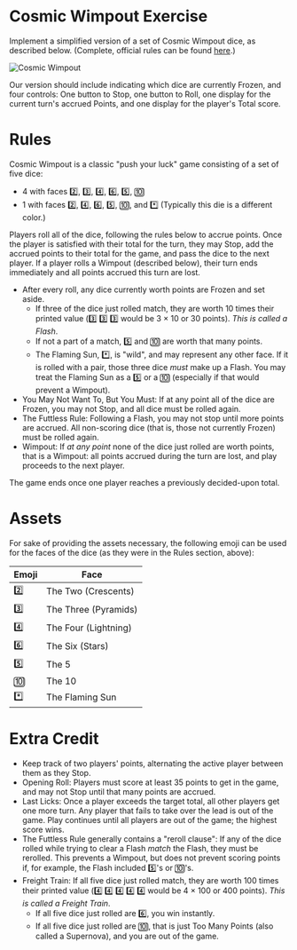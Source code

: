# Cosmic Wimpout Exercise

Implement a simplified version of a set of Cosmic Wimpout dice, as described
below. (Complete, official rules can be found [here][cosmic-wimpout].)

![Cosmic Wimpout](https://cf.geekdo-images.com/images/pic96687_md.jpg)

Our version should include indicating which dice are currently Frozen, and
four controls: One button to Stop, one button to Roll, one display for the
current turn's accrued Points, and one display for the player's Total score.

# Rules

Cosmic Wimpout is a classic "push your luck" game consisting of a set of five
dice:

- 4 with faces 2️⃣, 3️⃣, 4️⃣, 6️⃣, 5️⃣, 🔟
- 1 with faces 2️⃣, 4️⃣, 6️⃣, 5️⃣, 🔟, and *️⃣ (Typically this die is a different color.)

Players roll all of the dice, following the rules below to accrue points. Once
the player is satisfied with their total for the turn, they may Stop, add the
accrued points to their total for the game, and pass the dice to the next
player. If a player rolls a Wimpout (described below), their turn ends
immediately and all points accrued this turn are lost.

- After every roll, any dice currently worth points are Frozen and set aside.
  - If three of the dice just rolled match, they are worth 10 times their
    printed value (3️⃣ 3️⃣ 3️⃣ would be 3 × 10 or 30 points). _This is called a
    Flash_.
  - If not a part of a match, 5️⃣ and 🔟 are worth that many points.
  - The Flaming Sun, *️⃣, is "wild", and may represent any other face. If it is
    rolled with a pair, those three dice _must_ make up a Flash. You may treat
    the Flaming Sun as a 5️⃣ or a 🔟 (especially if that would prevent a Wimpout).
- You May Not Want To, But You Must: If at any point all of the dice are Frozen,
  you may not Stop, and all dice must be rolled again.
- The Futtless Rule: Following a Flash, you may not stop until more points are
  accrued. All non-scoring dice (that is, those not currently Frozen) must be
  rolled again.
- Wimpout: If _at any point_ none of the dice just rolled are worth points, that
  is a Wimpout: all points accrued during the turn are lost, and play proceeds
  to the next player.

The game ends once one player reaches a previously decided-upon total.

# Assets

For sake of providing the assets necessary, the following emoji can be used for
the faces of the dice (as they were in the Rules section, above):

| Emoji | Face |
|-------|------|
|  2️⃣  | The Two (Crescents) |
|  3️⃣  | The Three (Pyramids) |
|  4️⃣  | The Four (Lightning) |
|  6️⃣  | The Six (Stars) |
|  5️⃣  | The 5 |
|  🔟  | The 10 |
|  *️⃣  | The Flaming Sun |

# Extra Credit

- Keep track of two players' points, alternating the active player between them
  as they Stop.
- Opening Roll: Players must score at least 35 points to get in the game, and
  may not Stop until that many points are accrued.
- Last Licks: Once a player exceeds the target total, all other players get one
  more turn. Any player that fails to take over the lead is out of the game.
  Play continues until all players are out of the game; the highest score wins.
- The Futtless Rule generally contains a "reroll clause": If any of the dice
  rolled while trying to clear a Flash _match_ the Flash, they must be rerolled.
  This prevents a Wimpout, but does not prevent scoring points if, for example,
  the Flash included 5️⃣'s or 🔟's.
- Freight Train: If all five dice just rolled match, they are worth 100 times
  their printed value (4️⃣ 4️⃣ 4️⃣ 4️⃣ 4️⃣ would be 4 × 100 or 400 points). _This is
  called a Freight Train_.
  - If all five dice just rolled are 6️⃣, you win instantly.
  - If all five dice just rolled are 🔟, that is just Too Many Points (also
    called a Supernova), and you are out of the game.

[cosmic-wimpout]: http://cosmicwimpout.com/index.cfm?p=p.7
